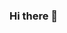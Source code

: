### Hi there 👋

<!--
**sieun-Bae/sieun-Bae** is a ✨ _special_ ✨ repository because its `README.md` (this file) appears on your GitHub profile.

[![sieunBae's GitHub stats](https://github-readme-stats.vercel.app/api?username=sieunBae)](https://github.com/sieunBae/github-readme-stats)
![sieunBae's GitHub stats](https://github-readme-stats.vercel.app/api?username=sieunBae&count_private=true)
[![Hits](https://hits.seeyoufarm.com/api/count/incr/badge.svg?url=https%3A%2F%2Fgithub.com%2Fsieun-Bae&count_bg=%2379C83D&title_bg=%23555555&icon=&icon_color=%23E7E7E7&title=hits&edge_flat=false)](https://hits.seeyoufarm.com)
Here are some ideas to get you started:

- 🔭 I’m currently working on ...
- 🌱 I’m currently learning ...
- 👯 I’m looking to collaborate on ...
- 🤔 I’m looking for help with ...
- 💬 Ask me about ...
- 📫 How to reach me: ...
- 😄 Pronouns: ...
- ⚡ Fun fact: ...
-->
